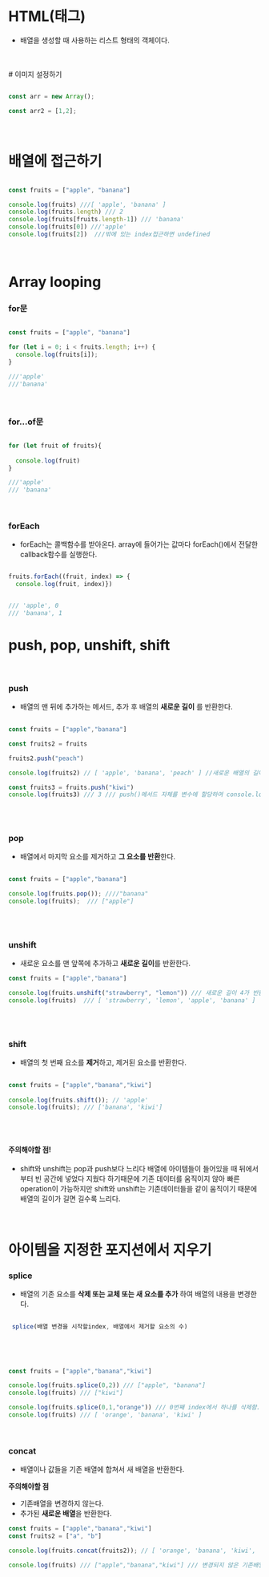 # HTML(태그)

- 배열을 생성할 때 사용하는 리스트 형태의 객체이다.

<br>


<br>
# 이미지 설정하기

```js

const arr = new Array();

const arr2 = [1,2];

```

<br>

# 배열에 접근하기 


```js

const fruits = ["apple", "banana"]

console.log(fruits) ///[ 'apple', 'banana' ]
console.log(fruits.length) /// 2
console.log(fruits[fruits.length-1]) /// 'banana'
console.log(fruits[0]) ///'apple'
console.log(fruits[2])  ///밖에 있는 index접근하면 undefined

``` 

<br>

# Array looping

### for문

```js

const fruits = ["apple", "banana"]

for (let i = 0; i < fruits.length; i++) {
  console.log(fruits[i]);
}

///'apple'
///'banana'

```

<br>


### for...of문

```js

for (let fruit of fruits){
  
  console.log(fruit)
}

///'apple'
/// 'banana'

```


<br>


### forEach

- forEach는 콜백함수를 받아온다. array에 들어가는 값마다 forEach()에서 전달한 callback함수를 실행한다.


```js

fruits.forEach((fruit, index) => {
  console.log(fruit, index)})


/// 'apple', 0
/// 'banana', 1

```

# push, pop, unshift, shift 

<Br>
  

### push 
  
- 배열의 맨 뒤에 추가하는 메서드, 추가 후  배열의 **새로운 길이** 를 반환한다.  

```js
  
const fruits = ["apple","banana"]

const fruits2 = fruits

fruits2.push("peach")

console.log(fruits2) // [ 'apple', 'banana', 'peach' ] //새로운 배열의 길이가 아니라 추가된 배열이 나온다.

const fruits3 = fruits.push("kiwi")
console.log(fruits3) /// 3 /// push()메서드 자체를 변수에 할당하여 console.log를 호출하면 길이가 나온다. 
  
 ```
  
  <br>
  
### pop
- 배열에서 마지막 요소를 제거하고 **그 요소를 반환**한다.
  
```js
  
const fruits = ["apple","banana"]

console.log(fruits.pop()); ////"banana" 
console.log(fruits);  /// ["apple"]
  
```

<br>
  
### unshift 
- 새로운 요소를 맨 앞쪽에 추가하고 **새로운 길이**를 반환한다.
  
 ```js
 const fruits = ["apple","banana"]

 console.log(fruits.unshift("strawberry", "lemon")) /// 새로운 길이 4가 반환된다. 
 console.log(fruits)  /// [ 'strawberry', 'lemon', 'apple', 'banana' ]
  
  ```
  
  <br>
  
 ### shift
 -  배열의 첫 번째 요소를 **제거**하고, 제거된 요소를 반환한다.
  
  
 ```js
  
 const fruits = ["apple","banana","kiwi"]
  
console.log(fruits.shift()); // 'apple'
console.log(fruits); /// ['banana', 'kiwi']
  
 ```
  
  
  <br>
  
 #### 주의해야할 점! 
  
 - shift와 unshift는 pop과 push보다 느리다 
  배열에 아이템들이 들어있을 때 뒤에서부터 빈 공간에 넣었다 지웠다 하기때문에 기존 데이터를 움직이지 않아 빠른 operation이 가능하지만
  shift와 unshift는 기존데이터들을 같이 움직이기 때문에 배열의 길이가 길면 길수록 느리다.
  
  
 <br>
  
  
  
  # 아이템을 지정한 포지션에서 지우기 
  
  ### splice
  
  - 배열의 기존 요소를 **삭제 또는 교체 또는 새 요소를 추가** 하여 배열의 내용을 변경한다.
  
 ```js
  
  splice(배열 변경을 시작할index, 배열에서 제거할 요소의 수)
  
  ```
  
  <br>
  
  ```js
  
const fruits = ["apple","banana","kiwi"]
  
console.log(fruits.splice(0,2)) /// ["apple", "banana"]
console.log(fruits) /// ["kiwi"]

console.log(fruits.splice(0,1,"orange")) /// 0번째 index에서 하나를 삭제함. ["apple"] 삭제되는 값, 그리고 그 자리에 "orrange"추가
console.log(fruits) /// [ 'orange', 'banana', 'kiwi' ]
  
  ```
  
  
  <br>
  
  ### concat
 - 배열이나 값들을 기존 배열에 합쳐서 새 배열을 반환한다.
 
  **주의해야할 점**
  
  - 기존배열을 변경하지 않는다.
  - 추가된 **새로운 배열**을 반환한다. 
  
  
  ```js
  const fruits = ["apple","banana","kiwi"]
  const fruits2 = ["a", "b"]
  
  console.log(fruits.concat(fruits2)); // [ 'orange', 'banana', 'kiwi', 'a', 'b' ]  //새로운 배열 반환!
 
  console.log(fruits) /// ["apple","banana","kiwi"] /// 변경되지 않은 기존배열
  
  ```
  
  
  
